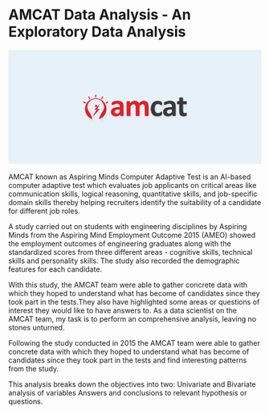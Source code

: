 # AMCAT Data Analysis - An Exploratory Data Analysis

<p align="center">
    <img width="800" src="https://github.com/HannahIgboke/Innomatics-Internship/blob/main/amcat.jpg" alt="AMCAT">
</p>

AMCAT known as Aspiring Minds Computer Adaptive Test is an AI-based computer adaptive test which evaluates job applicants on critical areas like communication skills, logical reasoning, quantitative skills, and job-specific domain skills thereby helping recruiters identify the suitability of a candidate for different job roles.

A study carried out on students with engineering disciplines by Aspiring Minds from the Aspiring Mind Employment Outcome 2015 (AMEO) showed the employment outcomes of engineering graduates along with the standardized scores from three different areas - cognitive skills, technical skills and personality skills. The study also recorded the demographic features for each candidate.

With this study, the AMCAT team were able to gather concrete data with which they hoped to understand what has become of candidates since they took part in the tests.They also have highlighted some areas or questions of interest they would like to have answers to. As a data scientist on the AMCAT team, my task is to perform an comprehensive analysis, leaving no stones unturned.

Following the study conducted in 2015 the AMCAT team were able to gather concrete data with which they hoped to understand what has become of candidates since they took part in the tests and find interesting patterns from the study.

This analysis breaks down the objectives into two:
Univariate and Bivariate analysis of variables
Answers and conclusions to relevant hypothesis or questions.


